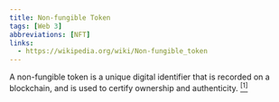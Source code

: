 ```yaml
---
title: Non-fungible Token
tags: [Web 3]
abbreviations: [NFT]
links:
  - https://wikipedia.org/wiki/Non-fungible_token
---
```


A non-fungible token is a unique digital identifier that is recorded on a blockchain, and is used to certify ownership and authenticity. [<sup>[1]</sup>]({{page.links[0]}})